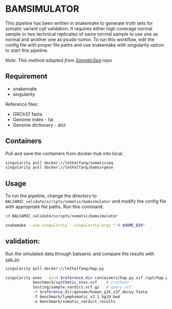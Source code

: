 # BAMSIMULATOR 

  This pipeline has been written in snakemake to generate truth sets for somatic variant call validation. It requires either high coverage normal sample or two technical replicates of same normal sample to use one as normal and another one as psudo-tumor. To run this workflow, edit the config file with proper file paths and use snakemake with singularity option to start this pipeline.

*Note: This method adopted from [SomaticSeq](https://github.com/bioinform/somaticseq/tree/master/utilities/dockered_pipelines/bamSimulator) repo*

## Requirement

* snakemake
* singularity

Reference files:

* GRCh37 fasta
* Genome index - fai
* Genome dictionary - dict

## Containers

  Pull and save the containers from docker-hub into local.

```sh
singularity pull docker://lethalfang/somaticseq
singularity pull docker://lethalfang/bamsurgeon
```

## Usage
  
  To run the pipeline, change the directory to `BALSAMIC_validate/scripts/somatic/bamsimulator` and modify the config file with appropriate file paths. Run this command.

```sh
cd BALSAMIC_validate/scripts/somatic/bamsimulator

snakemake --use-singularity --singularity-args "-H $HOME_DIR"
```

## validation:

  Run the simulated data through balsamic and compare the results with [`som.py`](https://github.com/Illumina/hap.py/blob/master/doc/sompy.md). 

```sh
singularity pull docker://lethalfang/hap.py

singularity exec --bind $reference_dir containers/hap.py.sif /opt/hap.py/bin/som.py \
            benchmark/synthetic_snvs.vcf    # truthset
            testing/sample_vardict.vcf.gz   # query vcf
            -r $reference_dir/genome/human_g1k_v37_decoy.fasta 
            -f benchmark/lymphomatic_v2.1_hg19.bed  
            -o benchmark/somatic_vardict_results 
```
  

